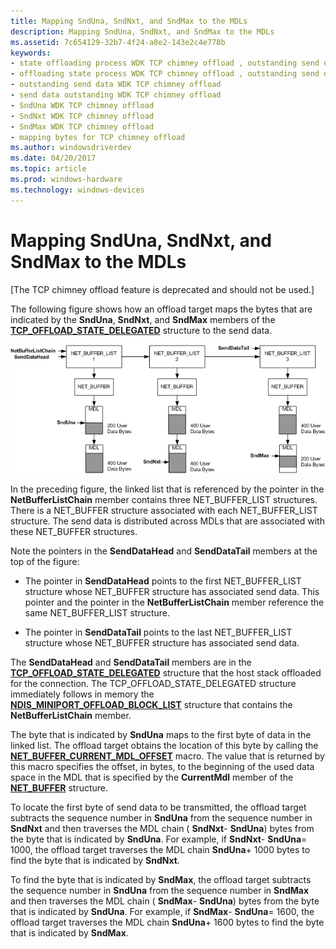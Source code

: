 ```yaml
---
title: Mapping SndUna, SndNxt, and SndMax to the MDLs
description: Mapping SndUna, SndNxt, and SndMax to the MDLs
ms.assetid: 7c654129-32b7-4f24-a8e2-143e2c4e778b
keywords:
- state offloading process WDK TCP chimney offload , outstanding send data
- offloading state process WDK TCP chimney offload , outstanding send data
- outstanding send data WDK TCP chimney offload
- send data outstanding WDK TCP chimney offload
- SndUna WDK TCP chimney offload
- SndNxt WDK TCP chimney offload
- SndMax WDK TCP chimney offload
- mapping bytes for TCP chimney offload
ms.author: windowsdriverdev
ms.date: 04/20/2017
ms.topic: article
ms.prod: windows-hardware
ms.technology: windows-devices
---
```


# Mapping SndUna, SndNxt, and SndMax to the MDLs


\[The TCP chimney offload feature is deprecated and should not be used.\]




The following figure shows how an offload target maps the bytes that are indicated by the **SndUna**, **SndNxt**, and **SndMax** members of the [**TCP\_OFFLOAD\_STATE\_DELEGATED**](https://msdn.microsoft.com/library/windows/hardware/ff570939) structure to the send data.

![diagram illustrating mapping snduna, sndnxt, and sndmax](images/send-data-mdls.png)

In the preceding figure, the linked list that is referenced by the pointer in the **NetBufferListChain** member contains three NET\_BUFFER\_LIST structures. There is a NET\_BUFFER structure associated with each NET\_BUFFER\_LIST structure. The send data is distributed across MDLs that are associated with these NET\_BUFFER structures.

Note the pointers in the **SendDataHead** and **SendDataTail** members at the top of the figure:

-   The pointer in **SendDataHead** points to the first NET\_BUFFER\_LIST structure whose NET\_BUFFER structure has associated send data. This pointer and the pointer in the **NetBufferListChain** member reference the same NET\_BUFFER\_LIST structure.

-   The pointer in **SendDataTail** points to the last NET\_BUFFER\_LIST structure whose NET\_BUFFER structure has associated send data.

The **SendDataHead** and **SendDataTail** members are in the [**TCP\_OFFLOAD\_STATE\_DELEGATED**](https://msdn.microsoft.com/library/windows/hardware/ff570939) structure that the host stack offloaded for the connection. The TCP\_OFFLOAD\_STATE\_DELEGATED structure immediately follows in memory the [**NDIS\_MINIPORT\_OFFLOAD\_BLOCK\_LIST**](https://msdn.microsoft.com/library/windows/hardware/ff566469) structure that contains the **NetBufferListChain** member.

The byte that is indicated by **SndUna** maps to the first byte of data in the linked list. The offload target obtains the location of this byte by calling the [**NET\_BUFFER\_CURRENT\_MDL\_OFFSET**](https://msdn.microsoft.com/library/windows/hardware/ff568380) macro. The value that is returned by this macro specifies the offset, in bytes, to the beginning of the used data space in the MDL that is specified by the **CurrentMdl** member of the [**NET\_BUFFER**](https://msdn.microsoft.com/library/windows/hardware/ff568376) structure.

To locate the first byte of send data to be transmitted, the offload target subtracts the sequence number in **SndUna** from the sequence number in **SndNxt** and then traverses the MDL chain ( **SndNxt**- **SndUna**) bytes from the byte that is indicated by **SndUna**. For example, if **SndNxt**- **SndUna**= 1000, the offload target traverses the MDL chain **SndUna**+ 1000 bytes to find the byte that is indicated by **SndNxt**.

To find the byte that is indicated by **SndMax**, the offload target subtracts the sequence number in **SndUna** from the sequence number in **SndMax** and then traverses the MDL chain ( **SndMax**- **SndUna**) bytes from the byte that is indicated by **SndUna**. For example, if **SndMax**- **SndUna**= 1600, the offload target traverses the MDL chain **SndUna**+ 1600 bytes to find the byte that is indicated by **SndMax**.

 

 





